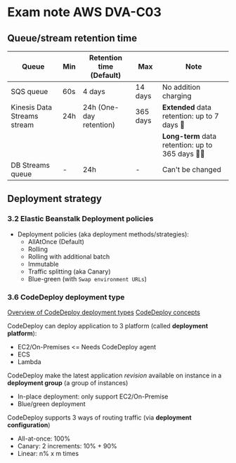 # Exam note AWS DVA-C03

## Queue/stream retention time

| Queue                       | Min | Retention time<br>(Default) | Max      | Note                                              |
| --------------------------- | --- | --------------------------- | -------- | ------------------------------------------------- |
| SQS queue                   | 60s | 4 days                      | 14 days  | No addition charging                              |
| Kinesis Data Streams stream | 24h | 24h (One-day retention)     | 365 days | **Extended** data retention: up to 7 days 💸      |
|                             |     |                             |          | **Long-term** data retention: up to 365 days 💸💸 |
| DB Streams queue            | -   | 24h                         | -        | Can't be changed                                  |

[Message lifecycle - SQS]: https://docs.aws.amazon.com/AWSSimpleQueueService/latest/SQSDeveloperGuide/sqs-basic-architecture.html#sqs-message-lifecycle
[Changing the Data Retention Period - Kinesis Data Streams]: https://docs.aws.amazon.com/streams/latest/dev/kinesis-extended-retention.html
[Data retention limit for DynamoDB Streams]: https://docs.aws.amazon.com/amazondynamodb/latest/developerguide/Streams.html#Streams.DataRetention

## Deployment strategy

### 3.2 Elastic Beanstalk Deployment policies

- Deployment policies (aka deployment methods/strategies):
  - AllAtOnce (Default)
  - Rolling
  - Rolling with additional batch
  - Immutable
  - Traffic splitting (aka Canary)
  - Blue-green (with `Swap environment URLs`)

[3.2.1]: https://docs.aws.amazon.com/elasticbeanstalk/latest/dg/using-features.deploy-existing-version.html
[3.2.2]: https://docs.aws.amazon.com/elasticbeanstalk/latest/dg/using-features.rolling-version-deploy.html
[3.2.3]: https://docs.aws.amazon.com/whitepapers/latest/introduction-devops-aws/aeb-deployment-strategies.html

### 3.6 CodeDeploy deployment type

[Overview of CodeDeploy deployment types](https://docs.aws.amazon.com/codedeploy/latest/userguide/welcome.html#welcome-deployment-overview)
[CodeDeploy concepts](https://docs.aws.amazon.com/codedeploy/latest/userguide/primary-components.html#primary-components-deployment-type)

CodeDeploy can deploy application to 3 platform (called **deployment platform**):

- EC2/On-Premises <= Needs CodeDeploy agent
- ECS
- Lambda

CodeDeploy make the latest application _revision_ available on instance in a **deployment group** (a group of instances)

- In-place deployment: only support EC2/On-Premise
- Blue/green deployment

CodeDeploy supports 3 ways of routing traffic (via **deployment configuration**)

- All-at-once: 100%
- Canary: 2 increments: 10% + 90%
- Linear: n% x m times
